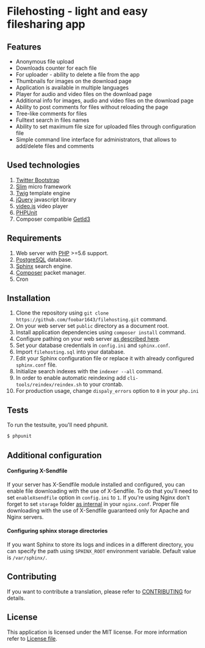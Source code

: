 # Filehosting - light and easy filesharing app

## Features
* Anonymous file upload
* Downloads counter for each file
* For uploader - ability to delete a file from the app
* Thumbnails for images on the download page
* Application is available in multiple languages
* Player for audio and video files on the download page
* Additional info for images, audio and video files on the download page
* Ability to post comments for files without reloading the page
* Tree-like comments for files
* Fulltext search in files names
* Ability to set maximum file size for uploaded files through configuration file
* Simple command line interface for administrators, that allows to add/delete files and comments

## Used technologies
1. [Twitter Bootstrap]
2. [Slim] micro framework
3. [Twig] template engine
4. [jQuery] javascript library
5. [video.js] video player
6. [PHPUnit]
7. Composer compatible [GetId3]

## Requirements
1. Web server with [PHP] >=5.6 support.
2. [PostgreSQL] database.
3. [Sphinx] search engine.
4. [Composer] packet manager.
5. Cron

## Installation
1. Clone the repository using `git clone https://github.com/foobar1643/filehosting.git` command.
2. On your web server set `public` directory as a document root.
3. Install application dependencies using `composer install` command.
4. Configure pathing on your web server [as described here].
5. Set your database credentials in `config.ini` and `sphinx.conf`.
6. Import `filehosting.sql` into your database.
7. Edit your Sphinx configuration file or replace it with already configured `sphinx.conf` file.
8. Initialize search indexes with the `indexer --all` command.
9. In order to enable automatic reindexing add `cli-tools/reindex/reindex.sh` to your crontab.
10. For production usage, change `dispaly_errors` option to `0` in your `php.ini`

## Tests
To run the testsuite, you'll need phpunit.
```bash
$ phpunit
```

## Additional configuration
#### Configuring X-Sendfile
If your server has X-Sendfile module installed and configured, you can enable file downloading with the use of X-Sendfile.
To do that you'll need to set `enableXsendfile` option in `config.ini` to `1`. If you're using Nginx don't forget to set `storage` folder [as internal] in your `nginx.conf`.
Proper file downloading with the use of X-Sendfile guaranteed only for Apache and Nginx servers.
#### Configuring sphinx storage directories
If you want Sphinx to store its logs and indices in a different directory, you can specify the path using
`SPHINX_ROOT` environment variable. Default value is `/var/sphinx/`.

## Contributing
If you want to contribute a translation, please refer to [CONTRIBUTING] for details.

## License
This application is licensed under the MIT license. For more information refer to [License file].

[PHP]: <https://secure.php.net/>
[PHPUnit]: <https://phpunit.de/>
[Sphinx]: <http://sphinxsearch.com/>
[PostgreSQL]: <http://www.postgresql.org/>
[Composer]: <https://getcomposer.org/>
[GetId3]: <https://github.com/phansys/GetId3>
[jQuery]: <https://jquery.org/>
[video.js]: <http://videojs.com/>
[Twig]: <http://twig.sensiolabs.org/>
[Slim]: <http://www.slimframework.com/>
[Twitter Bootstrap]: <http://getbootstrap.com/>
[as described here]: <http://www.slimframework.com/docs/start/web-servers.html>
[as internal]: <https://nginx.org/en/docs/http/ngx_http_core_module.html#internal>
[CONTRIBUTING]: <https://github.com/foobar1643/filehosting/blob/master/CONTRIBUTING.md>
[License file]: <https://github.com/foobar1643/filehosting/blob/master/LICENSE.md>